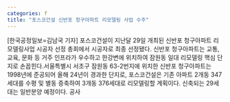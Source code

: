 ```yaml
---
categories: f
title: "포스코건설 신반포 청구아파트 리모델링 사업 수주"
---
```

[한국공정일보=김남국 기자] 포스코건설이 지난달 29일 개최된 신반포 청구아파트 리모델링사업 시공자 선정 총회에서 시공자로 최종 선정됐다. 신반포 청구아파트는 교통, 교육, 문화 등 거주 인프라가 우수하고 한강변에 위치하여 잠원동 일대 리모델링 핵심 단지로 손꼽힌다.서울특별시 서초구 잠원동 63-2번지에 위치한 신반포 청구아파트는 1998년에 준공되어 올해 24년이 경과한 단지로, 포스코건설은 기존 아파트 2개동 347세대를 수평 및 별동 증축하여 3개동 376세대로 리모델링할 계획이다. 신축되는 29세대는 일반분양 예정이다. 공사